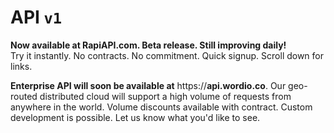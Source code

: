 # API `v1`

<!-- ### Currently in beta testing, open to select registrars: -->

<b>Now available at RapiAPI.com. Beta release. Still improving daily!</b>\
Try it instantly. No contracts. No commitment. Quick signup. Scroll down for links.

<b>Enterprise API will soon be available at</b> https://<b>api.wordio.co</b>. Our geo-routed distributed cloud will support a high volume of requests from anywhere in the world. Volume discounts available with contract. Custom development is possible. Let us know what you'd like to see.

<!-- <button class="subtle_button" onClick="window.location.href='#contactform'">Request API access</button> -->

<!-- ## Table of contents: -->

<!-- ### Domain Search: -->

<!-- [Suggestions](#domain-name-suggestions) - search a word, phrase, or domain - generate many alternative and available domain names, and most relevant TLDs \ -->
<!-- [Availability - EPP/WHOIS based](#domain-name-availability) - check if domain is availabile or expiring soon (returns Unix timestamp of expiry date). \ -->
<!-- [Availability - Nameserver based](#domain-name-availability) - check if domain is available or listed for sale. If Nameserver belongs to an aftermarket company like sedo.com or dan.com, it will be returned. This is the most reliable way to check if a domain is listed for sale somewhere. \ -->
<!-- [Aftermarket price](#domain-name-availability) - search the domain name across all aftermarkets, return listing price and marketplace. -->

<!-- ### Manage your TLDs: -->

<!-- [TLDs supported](#tlds-supported) - which TLDs you support, sort from most to least popular \ -->
<!-- [TLDs promoted](#tlds-promoted) - which TLDs you own, and which you want to promote (or demote)\ -->
<!-- [Default TLDs](#default-tlds) - when input is not a brand, name or tech -->

<!-- ### Text Analysis: -->

<!-- [String breaking (chunking, parsing)](#string-breaking-chunking-parsing) - parse a long string of characters without spaces \ -->
<!-- [Synonyms](#thesaurus) - synonyms for a word or short phrase - organized by part-of-speech\ -->
<!-- [Word info](#word-info) - root word, plural or synonym derivation, abbreviation, acronym, syllable count, sentiment -->

